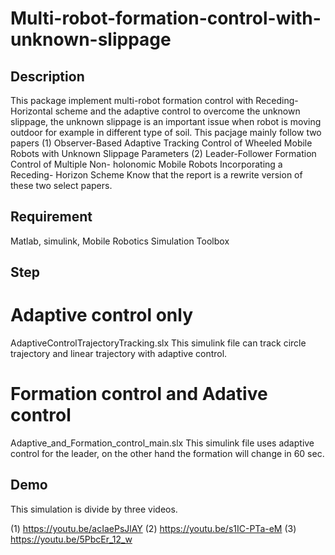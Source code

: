# Multi-robot-formation-control-with-unknown-slippage

## Description 
This package implement multi-robot formation control with Receding-Horizontal scheme and the adaptive control to overcome the unknown slippage, the unknown slippage is an important issue when robot is moving outdoor for example in different type of soil.
This pacjage mainly follow two papers (1) Observer-Based Adaptive Tracking Control of Wheeled
Mobile Robots with Unknown Slippage Parameters (2) Leader-Follower Formation Control of Multiple Non-
holonomic Mobile Robots Incorporating a Receding-
Horizon Scheme
Know that the report is a rewrite version of these two select papers.
## Requirement
Matlab, simulink, Mobile Robotics Simulation Toolbox

## Step

# Adaptive control only
AdaptiveControlTrajectoryTracking.slx
This simulink file can track circle trajectory and linear trajectory with adaptive control.

# Formation control and Adative control
Adaptive_and_Formation_control_main.slx
This simulink file uses adaptive control for the leader, on the other hand the formation will change in 60 sec.

## Demo
This simulation is divide by three videos.

(1) https://youtu.be/acIaePsJlAY
(2) https://youtu.be/s1IC-PTa-eM
(3) https://youtu.be/5PbcEr_12_w


